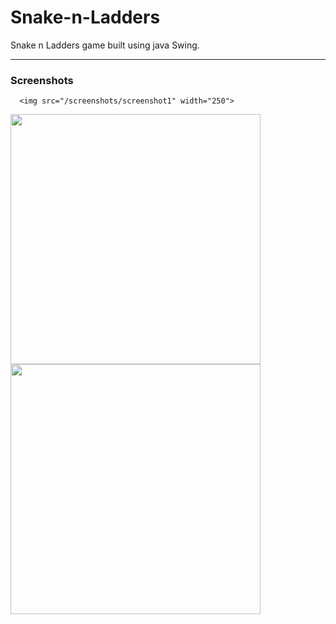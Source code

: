 # Snake-n-Ladders
Snake n Ladders game built using java Swing. 
***
<h3>Screenshots</h3>

<div class="row"> 
   
      <img src="/screenshots/screenshot1" width="250">
   </div>
</div>

   <div class="row">
      <img src="/screenshots/Screenshot2.png" width="400" >
   </div>
   <div class="row">
      <img src="/screenshots/screenshot3.png" width="400" >
   </div>
</div>
